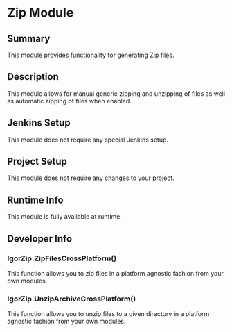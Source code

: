 Zip Module
=============

## Summary

This module provides functionality for generating Zip files.

## Description

This module allows for manual generic zipping and unzipping of files as well as automatic zipping of files when enabled.

## Jenkins Setup

This module does not require any special Jenkins setup.

## Project Setup

This module does not require any changes to your project.

## Runtime Info

This module is fully available at runtime.

## Developer Info

### IgorZip.ZipFilesCrossPlatform()

This function allows you to zip files in a platform agnostic fashion from your own modules.

### IgorZip.UnzipArchiveCrossPlatform()

This function allows you to unzip files to a given directory in a platform agnostic fashion from your own modules.